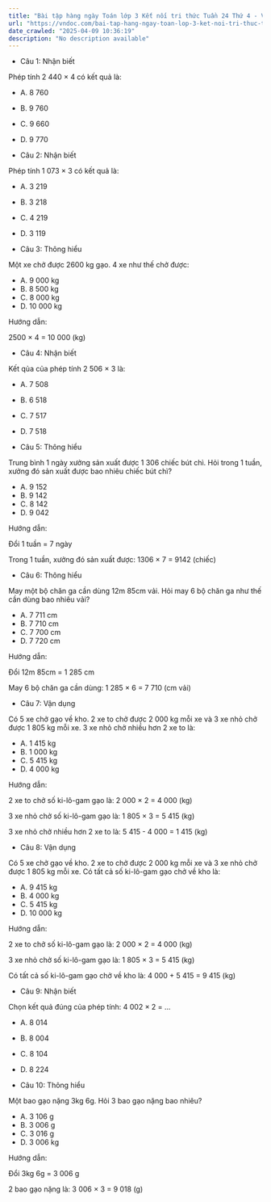 ```yaml
---
title: "Bài tập hàng ngày Toán lớp 3 Kết nối tri thức Tuần 24 Thứ 4 - VnDoc.com"
url: "https://vndoc.com/bai-tap-hang-ngay-toan-lop-3-ket-noi-tri-thuc-tuan-24-thu-4-337701"
date_crawled: "2025-04-09 10:36:19"
description: "No description available"
---
```


* Câu 1:  Nhận biết

Phép tính 2 440 × 4 có kết quả là:

  * A. 8 760 
  * B. 9 760 
  * C. 9 660 
  * D. 9 770 



* Câu 2:  Nhận biết

Phép tính 1 073 × 3 có kết quả là:

  * A. 3 219 
  * B. 3 218 
  * C. 4 219 
  * D. 3 119 



* Câu 3:  Thông hiểu

Một xe chở được 2600 kg gạo. 4 xe như thế chở được:

  * A. 9 000 kg 
  * B. 8 500 kg 
  * C. 8 000 kg 
  * D. 10 000 kg 



Hướng dẫn: 

2500 × 4 = 10 000 (kg)

* Câu 4:  Nhận biết

Kết qủa của phép tính 2 506 × 3 là:

  * A. 7 508 
  * B. 6 518 
  * C. 7 517 
  * D. 7 518 



* Câu 5:  Thông hiểu

Trung bình 1 ngày xưởng sản xuất được 1 306 chiếc bút chì. Hỏi trong 1 tuần, xưởng đó sản xuất được bao nhiêu chiếc bút chì?

  * A. 9 152 
  * B. 9 142 
  * C. 8 142 
  * D. 9 042 



Hướng dẫn: 

Đổi 1 tuần = 7 ngày

Trong 1 tuần, xưởng đó sản xuất được: 1306 × 7 = 9142 (chiếc)

* Câu 6:  Thông hiểu

May một bộ chăn ga cần dùng 12m 85cm vải. Hỏi may 6 bộ chăn ga như thế cần dùng bao nhiêu vải?

  * A. 7 711 cm 
  * B. 7 710 cm 
  * C. 7 700 cm 
  * D. 7 720 cm 



Hướng dẫn: 

Đổi 12m 85cm = 1 285 cm

May 6 bộ chăn ga cần dùng: 1 285 × 6 = 7 710 (cm vải)

* Câu 7:  Vận dụng

Có 5 xe chở gạo về kho. 2 xe to chở được 2 000 kg mỗi xe và 3 xe nhỏ chở được 1 805 kg mỗi xe. 3 xe nhỏ chở nhiều hơn 2 xe to là:

  * A. 1 415 kg 
  * B. 1 000 kg 
  * C. 5 415 kg 
  * D. 4 000 kg 



Hướng dẫn: 

2 xe to chở số ki-lô-gam gạo là: 2 000 × 2 = 4 000 (kg)

3 xe nhỏ chở số ki-lô-gam gạo là: 1 805 × 3 = 5 415 (kg)

3 xe nhỏ chở nhiều hơn 2 xe to là: 5 415 - 4 000 = 1 415 (kg)

* Câu 8:  Vận dụng

Có 5 xe chở gạo về kho. 2 xe to chở được 2 000 kg mỗi xe và 3 xe nhỏ chở được 1 805 kg mỗi xe. Có tất cả số ki-lô-gam gạo chở về kho là:

  * A. 9 415 kg 
  * B. 4 000 kg 
  * C. 5 415 kg 
  * D. 10 000 kg 



Hướng dẫn: 

2 xe to chở số ki-lô-gam gạo là: 2 000 × 2 = 4 000 (kg)

3 xe nhỏ chở số ki-lô-gam gạo là: 1 805 × 3 = 5 415 (kg)

Có tất cả số ki-lô-gam gạo chở về kho là: 4 000 + 5 415 = 9 415 (kg)

* Câu 9:  Nhận biết

Chọn kết quả đúng của phép tính: 4 002 × 2 = ...

  * A. 8 014 
  * B. 8 004 
  * C. 8 104 
  * D. 8 224 



* Câu 10:  Thông hiểu

Một bao gạo nặng 3kg 6g. Hỏi 3 bao gạo nặng bao nhiêu?

  * A. 3 106 g 
  * B. 3 006 g 
  * C. 3 016 g 
  * D. 3 006 kg 



Hướng dẫn: 

Đổi 3kg 6g = 3 006 g

2 bao gạo nặng là: 3 006 × 3 = 9 018 (g)
